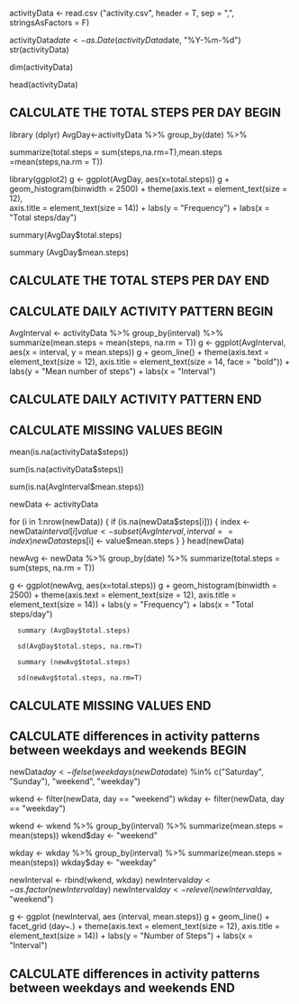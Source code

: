 activityData <- read.csv ("activity.csv", header = T, sep = ",", stringsAsFactors = F)

activityData$date <- as.Date(activityData$date, "%Y-%m-%d")
str(activityData)

dim(activityData)

head(activityData)


## CALCULATE THE TOTAL STEPS PER DAY  BEGIN
library (dplyr)
AvgDay<-activityData %>% group_by(date) %>% 

summarize(total.steps = sum(steps,na.rm=T),mean.steps =mean(steps,na.rm = T))

library(ggplot2)
g <- ggplot(AvgDay, aes(x=total.steps))
g + geom_histogram(binwidth = 2500) + theme(axis.text = element_text(size = 12),  
      axis.title = element_text(size = 14)) + labs(y = "Frequency") + labs(x = "Total steps/day")

summary(AvgDay$total.steps)

summary (AvgDay$mean.steps)

## CALCULATE THE TOTAL STEPS PER DAY  END


## CALCULATE DAILY ACTIVITY PATTERN  BEGIN

AvgInterval <- activityData %>% group_by(interval) %>%
      summarize(mean.steps = mean(steps, na.rm = T))
g <- ggplot(AvgInterval, aes(x = interval, y = mean.steps))
g + geom_line() + theme(axis.text = element_text(size = 12), 
      axis.title = element_text(size = 14, face = "bold")) + 
      labs(y = "Mean number of steps") + labs(x = "Interval")

## CALCULATE DAILY ACTIVITY PATTERN  END



## CALCULATE MISSING VALUES  BEGIN
mean(is.na(activityData$steps))

sum(is.na(activityData$steps))

sum(is.na(AvgInterval$mean.steps))

newData <- activityData

for (i in 1:nrow(newData)) {
      if (is.na(newData$steps[i])) {
            index <- newData$interval[i]
            value <- subset(AvgInterval, interval==index)
            newData$steps[i] <- value$mean.steps
      }
}
head(newData)

newAvg <- newData %>% group_by(date) %>% summarize(total.steps = sum(steps, na.rm = T))
      
g <- ggplot(newAvg, aes(x=total.steps))
g + geom_histogram(binwidth = 2500) + theme(axis.text = element_text(size = 12),
      axis.title = element_text(size = 14)) + labs(y = "Frequency") + labs(x = "Total steps/day")
      
      summary (AvgDay$total.steps)
      
      sd(AvgDay$total.steps, na.rm=T)
      
      summary (newAvg$total.steps)
      
      sd(newAvg$total.steps, na.rm=T)

## CALCULATE MISSING VALUES  END


## CALCULATE differences in activity patterns between weekdays and weekends BEGIN

newData$day <- ifelse(weekdays(newData$date) %in% c("Saturday", "Sunday"), "weekend", "weekday")

wkend <- filter(newData, day == "weekend")
wkday <- filter(newData, day == "weekday")

wkend <- wkend %>%
      group_by(interval) %>%
      summarize(mean.steps = mean(steps)) 
wkend$day <- "weekend"

wkday <- wkday %>%
      group_by(interval) %>%
      summarize(mean.steps = mean(steps)) 
wkday$day <- "weekday"

newInterval <- rbind(wkend, wkday)
newInterval$day <- as.factor(newInterval$day)
newInterval$day <- relevel(newInterval$day, "weekend")

g <- ggplot (newInterval, aes (interval, mean.steps))
g + geom_line() + facet_grid (day~.) + theme(axis.text = element_text(size = 12), 
      axis.title = element_text(size = 14)) + labs(y = "Number of Steps") + labs(x = "Interval")
      
      

## CALCULATE differences in activity patterns between weekdays and weekends END


